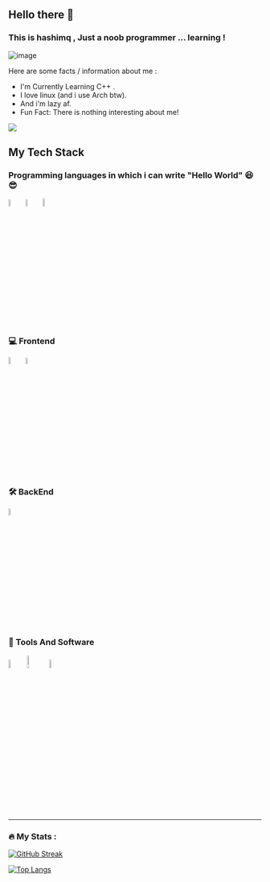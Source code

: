 ## Hello there 👋

### This is hashimq , Just a noob programmer ... learning !

![image](https://i.pinimg.com/736x/93/24/05/932405dd077400dac3b3521cf9ef8883.jpg)
 
 Here are some facts / information about me :
 - I'm Currently Learning C++ .
 - I love linux (and i use Arch btw).
 - And i'm lazy af.
 - Fun Fact: There is nothing interesting about me!

![](https://komarev.com/ghpvc/?username=Hashimq07&color=green)

## My Tech Stack 

### Programming languages in which i can write "Hello World" :satisfied::sunglasses:
<div>
  <img src="https://www.pngkit.com/png/full/101-1010012_download-png.png" alt="C Logo" width="6%" title='C'/>
  <img src="https://upload.wikimedia.org/wikipedia/commons/thumb/1/18/ISO_C%2B%2B_Logo.svg/1822px-ISO_C%2B%2B_Logo.svg.png" alt="c++" width="6%" title='C++' />
  <img src="http://clipart-library.com/images_k/python-logo-transparent/python-logo-transparent-9.png" alt="Python Logo" width="6.4%" title='Python'/>
</div>

### :computer: Frontend

<div>
  <img src ="https://logos-download.com/wp-content/uploads/2017/07/HTML5_badge.png" alt="HTML5 logo" width="6%" title='HTML5'/>
  <img src ="https://www.santiagobarrionuevo.com/wp-content/uploads/2014/04/CSS3-Logo.png" alt="CSS3 logo" width="5.8%" title='CSS3'/>
<div> 

### 🛠️ BackEnd 
<div>
<img src="https://upload.wikimedia.org/wikipedia/commons/5/59/Empty.png" width="6%" />
</div>

### 🧰 Tools And Software

<div>
    <img src="https://cdn.freebiesupply.com/logos/large/2x/git-icon-logo-png-transparent.png" alt="git Logo" width="6.5%" title='git' />
    <img src="https://cdn.freebiesupply.com/logos/large/2x/linux-tux-1-logo-png-transparent.png" alt="Linux Logo" width="8%" title='Linux' />
    <img src="https://cdn.freebiesupply.com/logos/large/2x/vim-logo-png-transparent.png" alt="VIm Logo" width="6.5%" title='VIM' />
</div>

---
### :fire: My Stats :
[![GitHub Streak](http://github-readme-streak-stats.herokuapp.com?user=hashimq07&theme=dark&background=000000)](https://git.io/streak-stats)

[![Top Langs](https://github-readme-stats.vercel.app/api/top-langs/?username=hashimq07&layout=compact&theme=vision-friendly-dark)](https://github.com/hashimq07/github-readme-stats)
